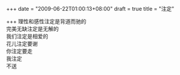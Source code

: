 +++
date = "2009-06-22T01:00:13+08:00"
draft = true
title = "注定"

+++
理性和感性注定是背道而驰的  
完美无缺注定是无解的  
我们注定是相爱的  
花儿注定要谢  
你注定要走  
我注定  
不送  